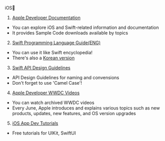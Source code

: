 iOS🍎

1. [Apple Developer Documentation](https://developer.apple.com/documentation/)
- You can explore iOS and Swift-related information and documentation
- It provides Sample Code downloads available by topics

2. [Swift Programming Language Guide(ENG)](https://docs.swift.org/swift-book/documentation/the-swift-programming-language/)
- You can use it like Swift encyclopedia!
- There's also a [Korean version](https://jusung.gitbook.io/the-swift-language-guide/) 

3. [Swift API Design Guidelines](https://www.swift.org/documentation/api-design-guidelines/)
- API Design Guidelines for naming and convensions
- Don't forget to use 'Camel Case'!

4. [Apple Developer WWDC Videos](https://developer.apple.com/videos/all-videos/)
- You can watch archived WWDC videos
- Every June, Apple introduces and explains various topics such as new products, updates, new features, and OS version upgrades

5. [iOS App Dev Tutorials](https://developer.apple.com/tutorials/app-dev-training)
- Free tutorials for UIKit, SwiftUI 

